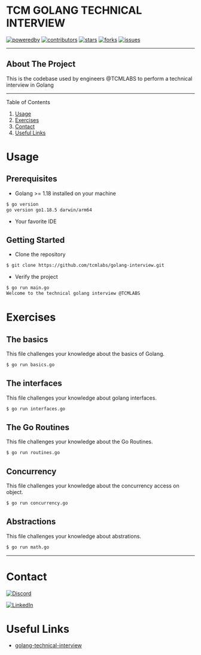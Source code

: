 # TCM GOLANG TECHNICAL INTERVIEW

<!-- Project badges -->
[![poweredby][powered-by-shield]][company-url]
[![contributors][github-contributors-shield]][github-contributors-url]
[![stars][github-stars-shield]][github-stars-url]
[![forks][github-forks-shield]][github-forks-url]
[![issues][github-issues-shield]][github-issues-url]

---
## About The Project
This is the codebase used by engineers @TCMLABS to perform a technical interview in Golang

---

<!-- TABLE OF CONTENTS -->

<div>
  Table of Contents
  <ol>
    <li><a href="#usage">Usage</a></li>
    <li><a href="#exercises">Exercises</a></li>
    <li><a href="#contact">Contact</a></li>
    <li><a href="#useful-links">Useful Links</a></li>
  </ol>
</div>

# Usage
## Prerequisites
 * Golang >= 1.18 installed on your machine 
```bash
$ go version
go version go1.18.5 darwin/arm64
```
 * Your favorite IDE

## Getting Started
 * Clone the repository
```bash
$ git clone https://github.com/tcmlabs/golang-interview.git 
```
 * Verify the project
```bash
$ go run main.go                                                                                                                                                                                         1 ↵
Welcome to the technical golang interview @TCMLABS 
```

# Exercises
## The basics
This file challenges your knowledge about the basics of Golang.
```bash
$ go run basics.go
```
## The interfaces
This file challenges your knowledge about golang interfaces.
```bash
$ go run interfaces.go
```
## The Go Routines
This file challenges your knowledge about the Go Routines.
```bash
$ go run routines.go
```
## Concurrency
This file challenges your knowledge about the concurrency access on object.
```bash
$ go run concurrency.go
```
## Abstractions
This file challenges your knowledge about abstrations.
```bash
$ go run math.go
```

---
# Contact
[![Discord][discord-shield]][discord-url]

[![LinkedIn][linkedin-shield]][linkedin-url]


# Useful Links
<ul>
<li><a href="https://blog.tcmlabs.fr/golang-technical-interview-tcmlabs-a70c02639381">golang-technical-interview</a></li>
</ul>


<!-- MARKDOWN LINKS & IMAGES -->

<!-- GitHub -->
[github-stars-shield]: https://img.shields.io/github/stars/tcmlabs/golang-interview?color=yellow&style=for-the-badge&logo=GitHub
[github-stars-url]: https://github.com/tcmlabs/golang-interview/stargazers
[github-contributors-shield]: https://img.shields.io/github/contributors/tcmlabs/golang-interview?style=for-the-badge&logo=github&color=blue
[github-contributors-url]: https://github.com/tcmlabs/golang-interview/graphs/contributors
[github-forks-shield]: https://img.shields.io/github/forks/tcmlabs/golang-interview?style=for-the-badge&logo=github&color=blue
[github-forks-url]: https://github.com/tcmlabs/golang-interview/network/members
[github-issues-shield]: https://img.shields.io/github/issues/tcmlabs/golang-interview?style=for-the-badge&logo=github&color=red
[github-issues-url]: https://github.com/tcmlabs/golang-interview/issues

<!-- Company: TCM -->
[powered-by-shield]: https://img.shields.io/badge/powered%20by-tcm-blue?style=for-the-badge
[discord-shield]: https://img.shields.io/discord/809401742843314188?color=violet&label=discord&logo=discord&logoColor=white&style=for-the-badge
[discord-url]: https://discord.gg/7U3Pt5G22S
[linkedin-shield]: https://img.shields.io/badge/linkedin-tcmlabs-blue?style=for-the-badge&logo=linkedin
[linkedin-url]: https://www.linkedin.com/company/tcmlabs
[company-url]: https://www.tcmlabs.fr